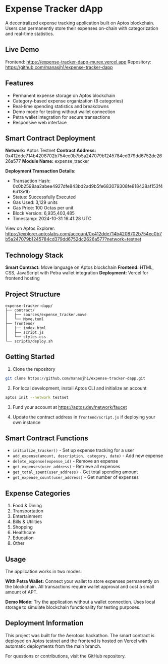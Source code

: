 # Expense Tracker dApp

A decentralized expense tracking application built on Aptos blockchain. Users can permanently store their expenses on-chain with categorization and real-time statistics.

## Live Demo

Frontend: https://expense-tracker-dapp-murex.vercel.app
Repository: https://github.com/manasjh1/expense-tracker-dapp

## Features

- Permanent expense storage on Aptos blockchain
- Category-based expense organization (8 categories)
- Real-time spending statistics and breakdowns
- Demo mode for testing without wallet connection
- Petra wallet integration for secure transactions
- Responsive web interface

## Smart Contract Deployment


**Network:** Aptos Testnet
**Contract Address:** 0x412dde714b4208702b754ec0b7b5a247079b1245784cd379dd6752dc2626a577
**Module Name:** expense_tracker

**Deployment Transaction Details:**
- Transaction Hash: 0x0b2598aa2abee4927dfe843bd2ad9b5fe683079308fe818438af153f46d13e1b
- Status: Successfully Executed
- Gas Used: 3,129 units
- Gas Price: 100 Octas per unit
- Block Version: 6,935,403,485
- Timestamp: 2024-10-31 16:41:28 UTC

View on Aptos Explorer: https://explorer.aptoslabs.com/account/0x412dde714b4208702b754ec0b7b5a247079b1245784cd379dd6752dc2626a577?network=testnet

## Technology Stack

**Smart Contract:** Move language on Aptos blockchain
**Frontend:** HTML, CSS, JavaScript with Petra wallet integration
**Deployment:** Vercel for frontend hosting

## Project Structure

```
expense-tracker-dapp/
├── contract/
│   ├── sources/expense_tracker.move
│   └── Move.toml
├── frontend/
│   ├── index.html
│   ├── script.js
│   └── styles.css
└── scripts/deploy.sh
```

## Getting Started

1. Clone the repository
```bash
git clone https://github.com/manasjh1/expense-tracker-dapp.git
```

2. For local development, install Aptos CLI and initialize an account
```bash
aptos init --network testnet
```

3. Fund your account at https://aptos.dev/network/faucet

4. Update the contract address in `frontend/script.js` if deploying your own instance

## Smart Contract Functions

- `initialize_tracker()` - Set up expense tracking for a user
- `add_expense(amount, description, category, date)` - Add new expense
- `delete_expense(expense_id)` - Remove an expense
- `get_expenses(user_address)` - Retrieve all expenses
- `get_total_spent(user_address)` - Get total spending amount
- `get_expense_count(user_address)` - Get number of expenses

## Expense Categories

1. Food & Dining
2. Transportation  
3. Entertainment
4. Bills & Utilities
5. Shopping
6. Healthcare
7. Education
8. Other

## Usage

The application works in two modes:

**With Petra Wallet:** Connect your wallet to store expenses permanently on the blockchain. All transactions require wallet approval and cost a small amount of APT.

**Demo Mode:** Try the application without a wallet connection. Uses local storage to simulate blockchain functionality for testing purposes.

## Deployment Information

This project was built for the Aerotoxs hackathon. The smart contract is deployed on Aptos testnet and the frontend is hosted on Vercel with automatic deployments from the main branch.

For questions or contributions, visit the GitHub repository.

